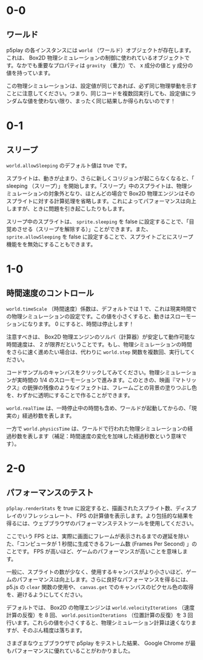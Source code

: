 # 0-0

## ワールド

p5play の各インスタンスには `world` （ワールド）オブジェクトが存在します。これは、 Box2D 物理シミュレーションの制御に使われているオブジェクトです。なかでも重要なプロパティは `gravity` （重力）で、 x 成分の値と y 成分の値を持っています。

この物理シミュレーションは、設定値が同じであれば、必ず同じ物理挙動を示すことに注意してください。つまり、同じコードを複数回実行しても、設定値にランダムな値を使わない限り、まったく同じ結果しか得られないのです！

# 0-1

## スリープ

`world.allowSleeping` のデフォルト値は true です。

スプライトは、動きが止まり、さらに新しくコリジョンが起こらなくなると、「 sleeping （スリープ）」を開始します。「スリープ」中のスプライトは、物理シミュレーションの対象外となり、ほとんどの場合で Box2D 物理エンジンはそのスプライトに対する計算処理を省略します。これによってパフォーマンスは向上しますが、ときに問題を引き起こしたりもします。

スリープ中のスプライトは、 `sprite.sleeping` を false に設定することで、「目覚めさせる（スリープを解除する）」ことができます。また、 `sprite.allowSleeping` を false に設定することで、スプライトごとにスリープ機能をを無効にすることもできます。

# 1-0

## 時間速度のコントロール

`world.timeScale` （時間速度）係数は、デフォルトでは 1 で、これは現実時間での物理シミュレーションの設定です。この値を小さくすると、動きはスローモーションになります。 0 にすると、時間は停止します！

注意すべきは、 Box2D 物理エンジンのソルバ（計算器）が安定して動作可能な時間速度は、 2 が限界だということです。もし、物理シミュレーションの時間をさらに速く進めたい場合は、代わりに `world.step` 関数を複数回、実行してください。

コードサンプルのキャンバスをクリックしてみてください。物理シミュレーションが実時間の 1/4 のスローモーションで進みます。このときの、映画『マトリックス』の銃弾の残像のようなイフェクトは、フレームごとの背景の塗りつぶし色を、わずかに透明にすることで作ることができます。

`world.realTime` は、一時停止中の時間も含め、ワールドが起動してからの、「現実の」経過秒数を表します。

一方で `world.physicsTime` は、ワールドで行われた物理シミュレーションの経過秒数を表します（補足：時間速度の変化を加味した経過秒数という意味です）。

# 2-0

## パフォーマンスのテスト

`p5play.renderStats` を true に設定すると、描画されたスプライト数、ディスプレイのリフレッシュレート、 FPS の計算値を表示します。より包括的な結果を得るには、ウェブブラウザのパフォーマンステストツールを使用してください。

ここでいう FPS とは、実際に画面にフレームが表示されるまでの遅延を除いた、「コンピュータが 1 秒間に生成できるフレーム数 (Frames Per Second) 」のことです。 FPS が高いほど、ゲームのパフォーマンスが高いことを意味します。

一般に、スプライトの数が少なく、使用するキャンバスがより小さいほど、ゲームのパフォーマンスは向上します。さらに良好なパフォーマンスを得るには、p5.js の `clear` 関数の使用や、 `canvas.get` でのキャンバスのピクセル色の取得を、避けるようにしてください。

デフォルトでは、 Box2D の物理エンジンは `world.velocityIterations` （速度計算の反復）を 8 回、 `world.positionIterations` （位置計算の反復）を 3 回行います。これらの値を小さくすると、物理シミュレーション計算は速くなりますが、そのぶん精度は落ちます。

さまざまなウェブブラウザで p5play をテストした結果、 Google Chrome が最もパフォーマンスに優れていることがわかりました。
